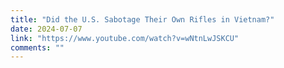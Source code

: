 ```yaml
---
title: "Did the U.S. Sabotage Their Own Rifles in Vietnam?"
date: 2024-07-07
link: "https://www.youtube.com/watch?v=wNtnLwJSKCU"
comments: ""
---
```


